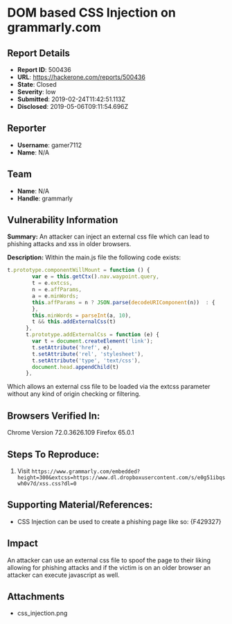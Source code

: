 # DOM based CSS Injection on grammarly.com

## Report Details
- **Report ID**: 500436
- **URL**: https://hackerone.com/reports/500436
- **State**: Closed
- **Severity**: low
- **Submitted**: 2019-02-24T11:42:51.113Z
- **Disclosed**: 2019-05-06T09:11:54.696Z

## Reporter
- **Username**: gamer7112
- **Name**: N/A

## Team
- **Name**: N/A
- **Handle**: grammarly

## Vulnerability Information
**Summary:** An attacker can inject an external css file which can lead to phishing attacks and xss in older browsers.

**Description:** Within the main.js file the following code exists:
```javascript
t.prototype.componentWillMount = function () {
        var e = this.getCtx().nav.waypoint.query,
        t = e.extcss,
        n = e.affParams,
        a = e.minWords;
        this.affParams = n ? JSON.parse(decodeURIComponent(n))  : {
        },
        this.minWords = parseInt(a, 10),
        t && this.addExternalCss(t)
      },
      t.prototype.addExternalCss = function (e) {
        var t = document.createElement('link');
        t.setAttribute('href', e),
        t.setAttribute('rel', 'stylesheet'),
        t.setAttribute('type', 'text/css'),
        document.head.appendChild(t)
      },
```
Which allows an external css file to be loaded via the extcss parameter without any kind of origin checking or filtering.

## Browsers Verified In:

Chrome Version 72.0.3626.109
Firefox 65.0.1

## Steps To Reproduce:
1. Visit ```https://www.grammarly.com/embedded?height=300&extcss=https://www.dl.dropboxusercontent.com/s/e0g51ibqswh0v7d/xss.css?dl=0```

## Supporting Material/References:

  * CSS Injection can be used to create a phishing page like so:
{F429327}

## Impact

An attacker can use an external css file to spoof the page to their liking allowing for phishing attacks and if the victim is on an older browser an attacker can execute javascript as well.

## Attachments
- css_injection.png
